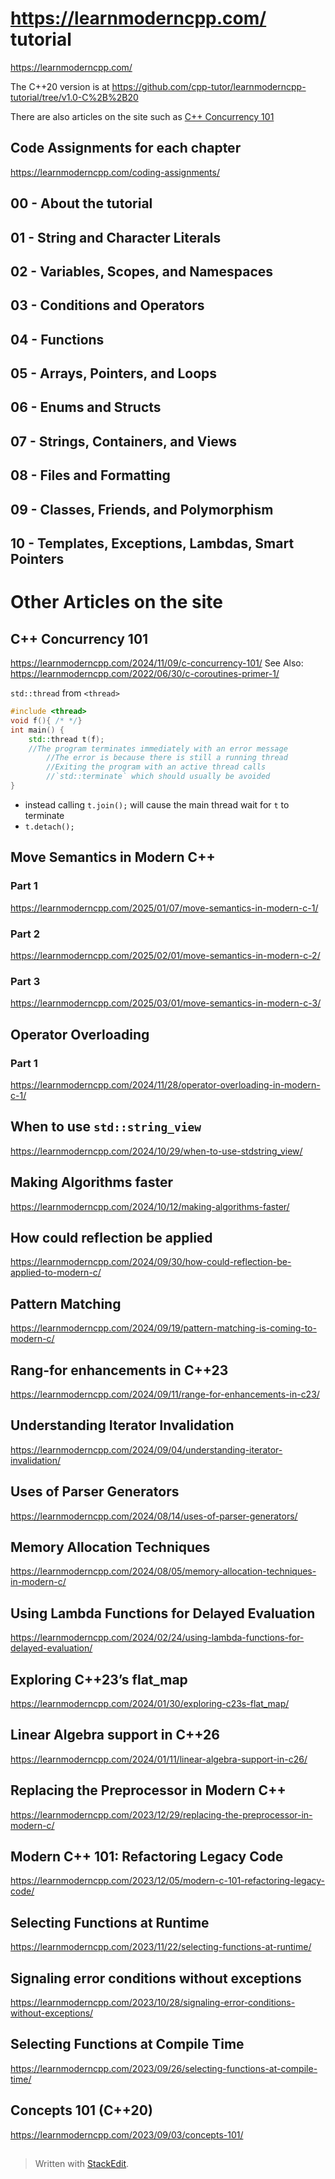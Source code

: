 
#  https://learnmoderncpp.com/ tutorial
https://learnmoderncpp.com/

The C++20 version is at https://github.com/cpp-tutor/learnmoderncpp-tutorial/tree/v1.0-C%2B%2B20

There are also articles on the site such as 
[C++ Concurrency 101](https://learnmoderncpp.com/2024/11/09/c-concurrency-101/#more-2785)

## Code Assignments for each chapter
https://learnmoderncpp.com/coding-assignments/


## 00 - About the tutorial

## 01 - String and Character Literals

## 02 - Variables, Scopes, and Namespaces

## 03 - Conditions and Operators

## 04 - Functions

## 05 - Arrays, Pointers, and Loops

## 06 - Enums and Structs

## 07 - Strings, Containers, and Views

## 08 - Files and Formatting

## 09 - Classes, Friends, and Polymorphism

## 10 - Templates, Exceptions, Lambdas, Smart Pointers

# Other Articles on the site

## C++ Concurrency 101

https://learnmoderncpp.com/2024/11/09/c-concurrency-101/
See Also: https://learnmoderncpp.com/2022/06/30/c-coroutines-primer-1/

`std::thread` from `<thread>`

```c++
#include <thread>
void f(){ /* */}
int main() {
	std::thread t(f);
	//The program terminates immediately with an error message
		//The error is because there is still a running thread
		//Exiting the program with an active thread calls 
		//`std::terminate` which should usually be avoided
}
```

* instead calling `t.join();` will cause the main thread wait for `t` to terminate
* `t.detach();`


## Move Semantics in Modern C++

### Part 1

https://learnmoderncpp.com/2025/01/07/move-semantics-in-modern-c-1/

### Part 2

https://learnmoderncpp.com/2025/02/01/move-semantics-in-modern-c-2/

### Part 3

https://learnmoderncpp.com/2025/03/01/move-semantics-in-modern-c-3/

## Operator Overloading

### Part 1

https://learnmoderncpp.com/2024/11/28/operator-overloading-in-modern-c-1/

## When to use `std::string_view`

https://learnmoderncpp.com/2024/10/29/when-to-use-stdstring_view/

## Making Algorithms faster

https://learnmoderncpp.com/2024/10/12/making-algorithms-faster/

## How could reflection be applied

https://learnmoderncpp.com/2024/09/30/how-could-reflection-be-applied-to-modern-c/

## Pattern Matching

https://learnmoderncpp.com/2024/09/19/pattern-matching-is-coming-to-modern-c/

## Rang-for enhancements in C++23

https://learnmoderncpp.com/2024/09/11/range-for-enhancements-in-c23/

## Understanding Iterator Invalidation

https://learnmoderncpp.com/2024/09/04/understanding-iterator-invalidation/

## Uses of Parser Generators

https://learnmoderncpp.com/2024/08/14/uses-of-parser-generators/

##  Memory Allocation Techniques

https://learnmoderncpp.com/2024/08/05/memory-allocation-techniques-in-modern-c/

## Using Lambda Functions for Delayed Evaluation

https://learnmoderncpp.com/2024/02/24/using-lambda-functions-for-delayed-evaluation/

## Exploring C++23’s flat_map

https://learnmoderncpp.com/2024/01/30/exploring-c23s-flat_map/

## Linear Algebra support in C++26

https://learnmoderncpp.com/2024/01/11/linear-algebra-support-in-c26/

## Replacing the Preprocessor in Modern C++

https://learnmoderncpp.com/2023/12/29/replacing-the-preprocessor-in-modern-c/

## Modern C++ 101: Refactoring Legacy Code

https://learnmoderncpp.com/2023/12/05/modern-c-101-refactoring-legacy-code/

## Selecting Functions at Runtime

https://learnmoderncpp.com/2023/11/22/selecting-functions-at-runtime/

## Signaling error conditions without exceptions

https://learnmoderncpp.com/2023/10/28/signaling-error-conditions-without-exceptions/

## Selecting Functions at Compile Time

https://learnmoderncpp.com/2023/09/26/selecting-functions-at-compile-time/

## Concepts 101 (C++20)

https://learnmoderncpp.com/2023/09/03/concepts-101/


## 






> Written with [StackEdit](https://stackedit.io/).
<!--stackedit_data:
eyJoaXN0b3J5IjpbMTk2ODA4NjQ0NV19
-->
